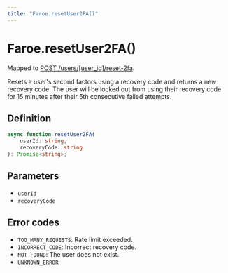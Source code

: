 ```yaml
---
title: "Faroe.resetUser2FA()"
---
```


# Faroe.resetUser2FA()

Mapped to [POST /users/\[user_id\]/reset-2fa](/reference/rest/endpoints/post_users_userid_reset-2fa).

Resets a user's second factors using a recovery code and returns a new recovery code. The user will be locked out from using their recovery code for 15 minutes after their 5th consecutive failed attempts.


## Definition

```ts
async function resetUser2FA(
    userId: string,
    recoveryCode: string
): Promise<string>;
```

## Parameters

- `userId`
- `recoveryCode`

## Error codes

- `TOO_MANY_REQUESTS`: Rate limit exceeded.
- `INCORRECT_CODE`: Incorrect recovery code.
- `NOT_FOUND`: The user does not exist.
- `UNKNOWN_ERROR`
